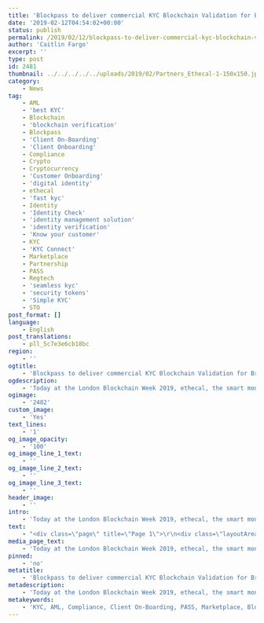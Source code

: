 ```yaml
---
title: 'Blockpass to deliver commercial KYC Blockchain Validation for British Fintech ethecal'
date: '2019-02-12T04:54:02+00:00'
status: publish
permalink: /2019/02/12/blockpass-to-deliver-commercial-kyc-blockchain-validation-for-british-fintech-ethecal
author: 'Caitlin Fargo'
excerpt: ''
type: post
id: 2481
thumbnail: ../../../../../uploads/2019/02/Partners_Ethecal-1-150x150.jpg
category:
    - News
tag:
    - AML
    - 'best KYC'
    - Blockchain
    - 'blockchain verification'
    - Blockpass
    - 'Client On-Boarding'
    - 'Client Onboarding'
    - Compliance
    - Crypto
    - Cryptocurrency
    - 'Customer Onboarding'
    - 'digital identity'
    - ethecal
    - 'fast kyc'
    - Identity
    - 'Identity Check'
    - 'identity management solution'
    - 'identity verification'
    - 'Know your customer'
    - KYC
    - 'KYC Connect'
    - Marketplace
    - Partnership
    - PASS
    - Regtech
    - 'seamless kyc'
    - 'security tokens'
    - 'Simple KYC'
    - STO
post_format: []
language:
    - English
post_translations:
    - pll_5c7e3e6cb18bc
region:
    - ''
ogtitle:
    - 'Blockpass to deliver commercial KYC Blockchain Validation for British Fintech ethecal'
ogdescription:
    - 'Today at the London Blockchain Week 2019, ethecal, the smart money-management app that actually pays you to get on top of your financial wellbeing, announced a partnership with Blockpass IDN Limited, the leading blockchain identity- verification technology provider, to deliver commercial KYC blockchain validation for all users on the ethecal platform.'
ogimage:
    - '2482'
custom_image:
    - 'Yes'
text_lines:
    - '1'
og_image_opacity:
    - '100'
og_image_line_1_text:
    - ''
og_image_line_2_text:
    - ''
og_image_line_3_text:
    - ''
header_image:
    - ''
intro:
    - 'Today at the London Blockchain Week 2019, ethecal, the smart money-management app that actually pays you to get on top of your financial wellbeing, announced a partnership with Blockpass IDN Limited, the leading blockchain identity- verification technology provider, to deliver commercial KYC blockchain validation for all users on the ethecal platform.'
text:
    - "<div class=\"page\" title=\"Page 1\">\r\n<div class=\"layoutArea\">\r\n<div class=\"column\">\r\n\r\nThe concept of <a href=\"http://www.ethecal.com\">ethecal</a> is surprisingly simple yet profoundly impactful. Built on blockchain and run on smart contracts, the ethecal platform is a one-stop money management solution for everyone.\r\n\r\nUsing the ethecal app users can earn the digital currency ethecal-coin where the mission is to motivate people to be more engaged in understanding and managing their finances. The goal is to help set users on the path to positive lifelong financial wellbeing and ultimately fight the UK’s debt and poverty premium problem.\r\n\r\nThe app offers simple budgeting tools, access to money saving offers on everyday expenses such as phone plans, utilities and subscriptions as well as affordable loans even for those on low incomes. Encouraging financial planning, debt management and savings, the app converts positive financial wellbeing activities into the ethecal-coin virtual currency that users can spend in an internal marketplace.\r\n\r\n“We are extremely happy to partner with Blockpass to deliver KYC for our users,” said Richard Hallewell, CEO at ethecal. “KYC is a critical component of the app workflow and we can’t have a better partner than Blockpass - the leading blockchain identity-verification technology provider.”\r\n\r\nThe ethecal app, a money management tool that will help any user on the path to financial wellbeing it is of particular interest to those on low incomes and having low credit scores. This is because the ethecal platform is unique in that consumers have access to reduced cost utilities, services and credit based on their ability to pay for the goods and services versus the traditional method of screening based on credit history. This is a fairer way to connect customers in need of credit with ethecal providers in cases where an individual’s credit score may not give a true representation of the lending and borrowing risk.\r\n\r\n</div>\r\n</div>\r\n</div>\r\n<div class=\"page\" title=\"Page 2\">\r\n<div class=\"layoutArea\">\r\n<div class=\"column\">\r\n\r\nWhile KYC is a necessary requirement for customers on the ethecal platform, all customers will benefit from having to validate their identity just once while subsequently having access to a wide range of credit-based products and services. “Financial exclusion is a big problem for a large part of the UK population ” said Sharon Henley, CMO, ethecal. “With a Blockpass digital ID, users will not only have a validated ID but will also have access to financial products and services not previously available. And where these products and services are fairer for the consumer this can only be a positive outcome.”\r\n\r\n“Blockpass is excited for our partnership with ethecal to become a reality. This collaboration builds upon the remarkable momentum we have made in bringing blockchain identity verification to the market for commercial use,” said Blockpass CEO, <a href=\"https://www.linkedin.com/in/adamvaziri/?originalSubdomain=hk\">Adam Vaziri</a> “ethecal is helping to drive our passion, both to build out a far and wide ecosystem of identify-verification partners but also accelerate exciting developments in blockchain technology at large.”\r\n\r\nBlockpass is the leader in KYC/AML blockchain <a href=\"http://www.blockpass.org/kyc\">solutions</a> for commercial ventures. Blockpass provides a streamlined and cost-effective user onboarding process for regulated industries and any kind of online service. From the Blockpass Application, users can create, store, and manage, data-secure digital identity that can be used for an entire ecosystem of services or token purchase. Its customers include Ethfinex, Holdex and now ethecal, amongst others.\r\n\r\n<a href=\"https://www.linkedin.com/in/hanslombardo/\">Hans Lombardo</a>, CMO of Blockpass, said, “Compliance and security is the priority for Blockpass and we are proud to be delivering these services on the ethecal platform to provide the highest level of data protection for their customers.”\r\n\r\nEthecal is currently looking to crowd fund, raising capital to progress the ethecal platform from proof of concept to reality. Currently half way through the Proof of Concept, the ethecal platform has received tremendous positive feedback from all stakeholders; end users, credit and service providers as well as local and central government. A prototype is in progress and is expected to be ready within the next 60 days. We are encouraging all interested parties from investors, suppliers, providers and individuals to express their interest by signing up at www.ethecal.com\r\n\r\n</div>\r\n</div>\r\n</div>\r\n<div class=\"page\" title=\"Page 3\">\r\n<div class=\"layoutArea\">\r\n<div class=\"column\">\r\n\r\n###\r\n<strong>About ethecal</strong>\r\n\r\nethecal exists with the vision to completely and permanently eliminate the average £4901 per household poverty premium that impacts an estimated 14.3 million individuals in the UK. The concept of ethecal is surprisingly simple yet profoundly impactful. Built on blockchain and run on smart contracts, the ethecal platform and smart-app is a one-stop money management solution where the end result is to eradicate the poverty premium for all of our users. We are leveraging modern technologies and changing lifestyles to provide an ecosystem facilitating access to fairer finance to all households including access to the best deals on everyday goods and services. But even more so we are integrating a rewards program and incentivization platform that actually pays users to get on top of their finances and in doing so building them a pathway out of poverty.\r\n\r\nFor more information and updates, please visit and sign up to the following:\r\nWebsite: http://www.ethecal.com\r\nTwitter: https://twitter.com/ethecal\r\nFacebook: https://www.facebook.com/ethecal/\r\nLinkedIn: https://www.linkedin.com/company/ethecal/\r\n\r\nwww.jrf.org.uk- Acting on unfair poverty premiums must be a 2017 priority.\r\nwww.parliament.uk/commons-library - Briefing Paper: Poverty in the UK, Number 7096, 31August 2018\r\n\r\n<strong>About Blockpass</strong>\r\n\r\nThe goal of Blockpass IDN (http://www.blockpass.org/) is global realization of identity for the Internet of Everything. Through the use of blockchain technology and smart contracts, Blockpass is a production ready Regtech platform offering shared regulatory and compliance services for humans, businesses, objects and devices. As this identity system supports verification of humans (KYC), objects (KYO) and connected devices (KYD), it will enable the development of new applications that rely on a trusted connection between human, corporate, and device identities. Registered in Hong Kong, Blockpass IDN is a joint venture of Infinity Blockchain Labs and Chain of Things. Blockpass IDN licenses its technology from the non-profit Blockpass Foundation, registered in the Isle of Man.\r\n\r\nFor more information and updates, please visit and sign up to the following:\r\nPromotional video: https://youtu.be/SvO2cw3e-SI\r\nWebsite: http://www.blockpass.org\r\nMedium: https://medium.com/@blockpass\r\nTwitter: https://twitter.com/BlockpassOrg\r\nFacebook: https://www.facebook.com/blockpassorg/ Telegram: https://t.me/blockpass\r\n\r\n</div>\r\n</div>\r\n</div>"
media_page_text:
    - 'Today at the London Blockchain Week 2019, ethecal, the smart money-management app that actually pays you to get on top of your financial wellbeing, announced a partnership with Blockpass IDN Limited, the leading blockchain identity- verification technology provider, to deliver commercial KYC blockchain validation for all users on the ethecal platform.'
pinned:
    - 'no'
metatitle:
    - 'Blockpass to deliver commercial KYC Blockchain Validation for British Fintech ethecal'
metadescription:
    - 'Today at the London Blockchain Week 2019, ethecal, the smart money-management app that actually pays you to get on top of your financial wellbeing, announced a partnership with Blockpass IDN Limited, the leading blockchain identity- verification technology provider, to deliver commercial KYC blockchain validation for all users on the ethecal platform.'
metakeywords:
    - 'KYC, AML, Compliance, Client On-Boarding, PASS, Marketplace, Blockpass, Identity, Identity Verification, Customer Onboarding, Digital identity, identity management solution, Identity Verification, Know your customer, regtech, security tokens, sto, blockchain verification, partnership, identity check, client onboarding, cryptocurrency, blockchain, crypto, KYC Connect, ethecal, best kyc, simple kyc, fast kyc, seamless kyc'
---
```

<!DOCTYPE html PUBLIC "-//W3C//DTD HTML 4.0 Transitional//EN" "http://www.w3.org/TR/REC-html40/loose.dtd">
<?xml encoding="UTF-8">
